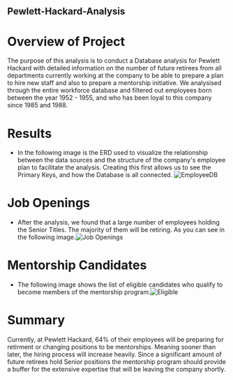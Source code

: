 ## Pewlett-Hackard-Analysis

# Overview of Project
The purpose of this analysis is to conduct a Database analysis for Pewlett Hackard with detailed information on the number of future retirees from all departments currently working at the company to be able to prepare a plan to hire new staff and also to prepare a mentorship initiative. We analysised through the entire workforce database and filtered out employees born between the year 1952 - 1955, and who has been loyal to this company since 1985 and 1988.

# Results
* In the following image is the ERD used to visualize the relationship between the data sources and the structure of the company's employee plan to facilitate the analysis. Creating this first allows us to see the Primary Keys, and how the Database is all connected.
![EmployeeDB](https://user-images.githubusercontent.com/46943357/194391963-61434e80-85d1-40a1-9dc0-2c59a9160fff.png)

# Job Openings
* After the analysis, we found that a large number of employees holding the Senior Titles. The majority of them will be retiring. As you can see in the following image.![Job Openings](https://user-images.githubusercontent.com/46943357/194392680-7e668da1-f070-4fc0-85e7-446b3c32bb7c.PNG)

# Mentorship Candidates
* The following image shows the list of eligible candidates who qualify to become members of the mentorship program.![Eligible](https://user-images.githubusercontent.com/46943357/194393272-22f95968-ced6-4f65-8bbd-22fabf617ed9.PNG)

# Summary
Currently, at Pewlett Hackard, 64% of their employees will be preparing for retirment or changing positions to be mentorships. Meaning sooner than later, the hiring process will increase heavily. Since a significant amount of future retirees hold Senior positions the mentorship program should provide a buffer for the extensive expertise that will be leaving the company shortly. 

